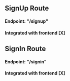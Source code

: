 ## SignUp Route  
#### Endpoint: "/signup"
#### Integrated with frontend [X]

## SignIn Route  
#### Endpoint: "/signin"
#### Integrated with frontend [X]